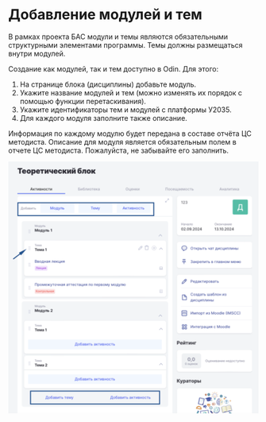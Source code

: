 # Добавление модулей и тем

В рамках проекта БАС модули и темы являются обязательными структурными элементами программы. Темы должны размещаться внутри модулей.

Создание как модулей, так и тем доступно в Odin. Для этого:

1. На странице блока (дисциплины) добавьте модуль.
2. Укажите название модулей и тем (можно изменять их порядок с помощью функции перетаскивания).
3. Укажите идентификаторы тем и модулей с платформы У2035.
4. Для каждого модуля заполните также описание.

Информация по каждому модулю будет передана в составе отчёта ЦС методиста. Описание для модуля является обязательным полем в отчете ЦС методиста. Пожалуйста, не забывайте его заполнить.

![](<../.gitbook/assets/image (68).png>)
